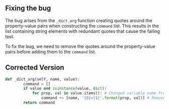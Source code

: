 ## Fixing the bug

The bug arises from the `_dict_arg` function creating quotes around the property-value pairs when constructing the `command` list. This results in the list containing string elements with redundant quotes that cause the failing test.

To fix the bug, we need to remove the quotes around the property-value pairs before adding them to the `command` list.

## Corrected Version
```python
def _dict_arg(self, name, value):
        command = []
        if value and isinstance(value, dict):
            for prop, val in value.items(): # Changed variable name from value to val
                command += [name, '{0}={1}'.format(prop, val)] # Removed quotes around {0}={1}
        return command
```